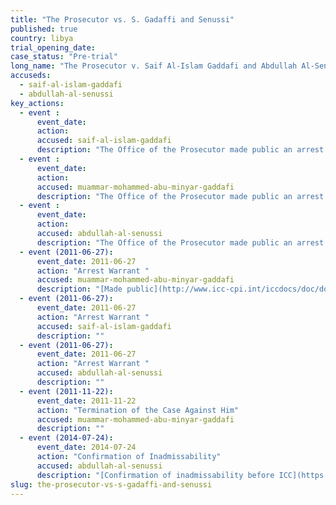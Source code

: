 ```yaml
---
title: "The Prosecutor vs. S. Gadaffi and Senussi"
published: true
country: libya
trial_opening_date:
case_status: "Pre-trial"
long_name: "The Prosecutor v. Saif Al-Islam Gaddafi and Abdullah Al-Senussi"
accuseds:
  - saif-al-islam-gaddafi
  - abdullah-al-senussi
key_actions:
  - event :
      event_date:
      action:
      accused: saif-al-islam-gaddafi
      description: "The Office of the Prosecutor made public an arrest warrant for Gaddafi on 27 June 2011. Accused is in the custody of a rebel militia in Libya."
  - event :
      event_date:
      action:
      accused: muammar-mohammed-abu-minyar-gaddafi
      description: "The Office of the Prosecutor made public an arrest warrant for Gaddafi on June 27, 2011. The case against him was terminated on November 22, 2011 following his death."
  - event :
      event_date:
      action:
      accused: abdullah-al-senussi
      description: "The Office of the Prosecutor made public an arrest warrant for Al-Senussi on June 27, 2011. On July 24, 2014 the Appeals Chamber [confirmed](https://www.icc-cpi.int/en_menus/icc/press%20and%20media/press%20releases/Pages/pr1034.aspx) Pre-Trial Chamber I’s decision declaring the case against him inadmissible before the ICC."
  - event (2011-06-27):
      event_date: 2011-06-27
      action: "Arrest Warrant "
      accused: muammar-mohammed-abu-minyar-gaddafi
      description: "[Made public](http://www.icc-cpi.int/iccdocs/doc/doc1099321.pdf)"
  - event (2011-06-27):
      event_date: 2011-06-27
      action: "Arrest Warrant "
      accused: saif-al-islam-gaddafi
      description: ""
  - event (2011-06-27):
      event_date: 2011-06-27
      action: "Arrest Warrant "
      accused: abdullah-al-senussi
      description: ""
  - event (2011-11-22):
      event_date: 2011-11-22
      action: "Termination of the Case Against Him"
      accused: muammar-mohammed-abu-minyar-gaddafi
      description: ""
  - event (2014-07-24):
      event_date: 2014-07-24
      action: "Confirmation of Inadmissability"
      accused: abdullah-al-senussi
      description: "[Confirmation of inadmissability before ICC](https://www.icc-cpi.int/en_menus/icc/press%20and%20media/press%20releases/Pages/pr1034.aspx)"
slug: the-prosecutor-vs-s-gadaffi-and-senussi
---
```

